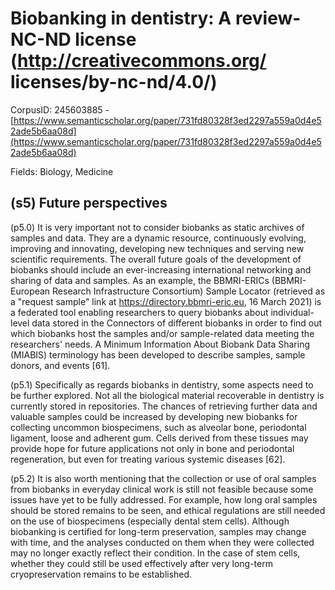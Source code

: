 # Biobanking in dentistry: A review-NC-ND license (http://creativecommons.org/ licenses/by-nc-nd/4.0/)

CorpusID: 245603885 - [https://www.semanticscholar.org/paper/731fd80328f3ed2297a559a0d4e52ade5b6aa08d](https://www.semanticscholar.org/paper/731fd80328f3ed2297a559a0d4e52ade5b6aa08d)

Fields: Biology, Medicine

## (s5) Future perspectives
(p5.0) It is very important not to consider biobanks as static archives of samples and data. They are a dynamic resource, continuously evolving, improving and innovating, developing new techniques and serving new scientific requirements. The overall future goals of the development of biobanks should include an ever-increasing international networking and sharing of data and samples. As an example, the BBMRI-ERICs (BBMRI-European Research Infrastructure Consortium) Sample Locator (retrieved as a "request sample" link at https://directory.bbmri-eric.eu, 16 March 2021) is a federated tool enabling researchers to query biobanks about individual-level data stored in the Connectors of different biobanks in order to find out which biobanks host the samples and/or sample-related data meeting the researchers' needs. A Minimum Information About Biobank Data Sharing (MIABIS) terminology has been developed to describe samples, sample donors, and events [61].

(p5.1) Specifically as regards biobanks in dentistry, some aspects need to be further explored. Not all the biological material recoverable in dentistry is currently stored in repositories. The chances of retrieving further data and valuable samples could be increased by developing new biobanks for collecting uncommon biospecimens, such as alveolar bone, periodontal ligament, loose and adherent gum. Cells derived from these tissues may provide hope for future applications not only in bone and periodontal regeneration, but even for treating various systemic diseases [62].

(p5.2) It is also worth mentioning that the collection or use of oral samples from biobanks in everyday clinical work is still not feasible because some issues have yet to be fully addressed. For example, how long oral samples should be stored remains to be seen, and ethical regulations are still needed on the use of biospecimens (especially dental stem cells). Although biobanking is certified for long-term preservation, samples may change with time, and the analyses conducted on them when they were collected may no longer exactly reflect their condition. In the case of stem cells, whether they could still be used effectively after very long-term cryopreservation remains to be established.
